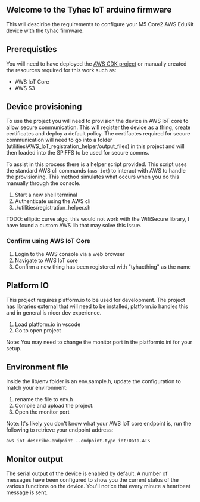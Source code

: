 ## Welcome to the Tyhac IoT arduino firmware

This will desciribe the requirements to configure your M5 Core2 AWS EduKit device with the tyhac firmware.

## Prerequisties

You will need to have deployed the [AWS CDK project]('../aws-cdk/') or manually created the resources required for this work such as:

* AWS IoT Core
* AWS S3

## Device provisioning

To use the project you will need to provision the device in AWS IoT core to allow secure communication. This will register the device as a thing, create certificates and deploy a default policy. The certifactes required for secure communication will need to go into a folder (utilities/AWS_IoT_registration_helper/output_files) in this project and will then loaded into the SPIFFS to be used for secure comms. 

To assist in this process there is a helper script provided. This script uses the standard AWS cli commands (```aws iot```) to interact with AWS to handle the provisioning. This method simulates what occurs when you do this manually through the console.

1. Start a new shell terminal
2. Authenticate using the AWS cli
3. ./utilities/registration_helper.sh

TODO: elliptic curve algo, this would not work with the WifiSecure library, I have found a custom AWS lib that may solve this issue.

### Confirm using AWS IoT Core

1. Login to the AWS console via a web browser
2. Navigate to AWS IoT core
3. Confirm a new thing has been registered with "tyhacthing" as the name

## Platform IO

This project requires platform.io to be used for development. The project has libraries external that will need to be installed, platform.io handles this and in general is nicer dev experience.

1. Load platform.io in vscode
2. Go to open project

Note: You may need to change the monitor port in the platformio.ini for your setup.

## Environment file

Inside the lib/env folder is an env.sample.h, update the configuration to match your environment:

1. rename the file to env.h
2. Compile and upload the project.
3. Open the monitor port

Note: It's likely you don't know what your AWS IoT core endpoint is, run the following to retrieve your endpoint address:
```
aws iot describe-endpoint --endpoint-type iot:Data-ATS
```

## Monitor output

The serial output of the device is enabled by default. A number of messages have been configured to show you the current status of the various functions on the device. You'll notice that every minute a heartbeat message is sent. 
